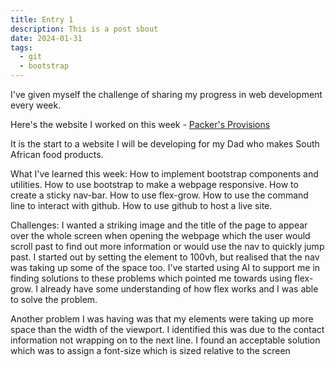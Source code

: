 ```yaml
---
title: Entry 1
description: This is a post sbout
date: 2024-01-31
tags:
  - git
  - bootstrap
---
```

I've given myself the challenge of sharing my progress in web development every week. 

Here's the website I worked on this week - [Packer's Provisions](https://piigiipii.github.io/)

It is the start to a website I will be developing for my Dad who makes South African food products.

What I've learned this week:
How to implement bootstrap components and utilities.
How to use bootstrap to make a webpage responsive.
How to create a sticky nav-bar.
How to use flex-grow.
How to use the command line to interact with github.
How to use github to host a live site.

Challenges:
I wanted a striking image and the title of the page to appear over the whole screen when opening the webpage which the user would scroll past to find out more information or would use the nav to quickly jump past. I started out by setting the element to 100vh, but realised that the nav was taking up some of the space too. I've started using AI to support me in finding solutions to these problems which pointed me towards using flex-grow. I already have some understanding of how flex works and I was able to solve the problem. 

Another problem I was having was that my elements were taking up more space than the width of the viewport. I identified this was due to the contact information not wrapping on to the next line. I found an acceptable solution which was to assign a font-size which is sized relative to the screen
